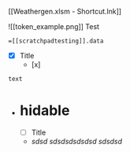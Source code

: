 
[[Weathergen.xlsm - Shortcut.lnk]]


![[token_example.png]] Test

`=[[scratchpadtesting]].data`

- [x] Title
	- [x] 

```js
text
```

- # hidable
  - [ ] Title
  - <i>sdsd
sdsdsdsdsdsd
sdsdsd</i>